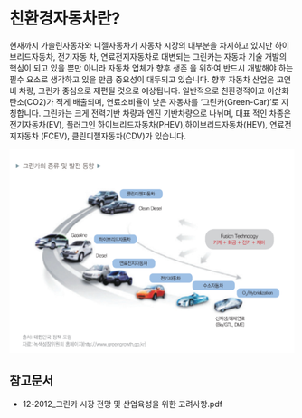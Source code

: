 # 친환경자동차란?

현재까지 가솔린자동차와 디젤자동차가 자동차 시장의 대부분을 차지하고 있지만 하이브리드자동차, 전기자동
차, 연료전지자동차로 대변되는 그린카는 자동차 기술 개발의 핵심이 되고 있을 뿐만 아니라 자동차 업체가 향후 생존
을 위하여 반드시 개발해야 하는 필수 요소로 생각하고 있을 만큼 중요성이 대두되고 있습니다. 향후 자동차 산업은 고연
비 차량, 그린카 중심으로 재편될 것으로 예상됩니다. 일반적으로 친환경적이고 이산화탄소(CO2)가 적게 배출되며, 
연료소비율이 낮은 자동차를 ‘그린카(Green-Car)’로 지칭합니다. 그린카는 크게 전력기반 차량과 엔진 기반차량으로 나뉘며, 대표
적인 차종은 전기자동차(EV), 플러그인 하이브리드자동차(PHEV),하이브리드자동차(HEV), 연료전지자동차
(FCEV), 클린디젤자동차(CDV)가 있습니다.

![친환경자동차의_종류](./images/친환경자동차_Q1_1_1.PNG)

## 참고문서
 - 12-2012_그린카 시장 전망 및 산업육성을 위한 고려사항.pdf